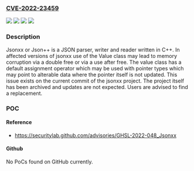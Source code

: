 ### [CVE-2022-23459](https://cve.mitre.org/cgi-bin/cvename.cgi?name=CVE-2022-23459)
![](https://img.shields.io/static/v1?label=Product&message=Jsonxx&color=blue)
![](https://img.shields.io/static/v1?label=Version&message=n%2Fa&color=blue)
![](https://img.shields.io/static/v1?label=Vulnerability&message=CWE-415%20Double%20Free&color=brighgreen)
![](https://img.shields.io/static/v1?label=Vulnerability&message=CWE-416%20Use%20After%20Free&color=brighgreen)

### Description

Jsonxx or Json++ is a JSON parser, writer and reader written in C++. In affected versions of jsonxx use of the Value class may lead to memory corruption via a double free or via a use after free. The value class has a default assignment operator which may be used with pointer types which may point to alterable data where the pointer itself is not updated. This issue exists on the current commit of the jsonxx project. The project itself has been archived and updates are not expected. Users are advised to find a replacement.

### POC

#### Reference
- https://securitylab.github.com/advisories/GHSL-2022-048_Jsonxx

#### Github
No PoCs found on GitHub currently.

